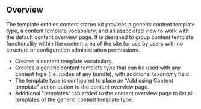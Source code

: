 ## Overview

The template entities content starter kit provides a generic content template type, a content template vocabulary, and an associated view to work with the default content overview page. It is designed to group content template functionality within the content area of the site for use by users with no structure or configuration administration permissions.

* Creates a content template vocabulary.
* Creates a generic content template type that can be used with any content type (i.e. nodes of any bundle), with additional taxonomy field.
* The template type is configured to place an "Add using Content template" action button to the content overview page.
* Additional "templates" tab added to the content overview page to list all templates of the generic content template type.
